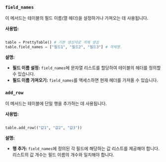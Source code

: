 ### `field_names`

이 메서드는 테이블의 필드 이름(열 헤더)을 설정하거나 가져오는 데 사용됩니다.

**사용법:**

```python

table = PrettyTable() # 기본 생성자로 객체 생성
table.field_names = ["필드1", "필드2", "필드3"] # 객체명.
```

**설명:**

- **필드 이름 설정:** `field_names`에 문자열 리스트를 할당하여 테이블의 헤더를 정의할 수 있습니다.
- **필드 이름 가져오기:** `field_names`를 액세스하면 현재 헤더를 가져올 수 있습니다.

### `add_row`

이 메서드는 테이블에 단일 행을 추가하는 데 사용됩니다.

**사용법:**

```python

table.add_row(("값1", "값2", "값3"))
```

**설명:**

- **행 추가:** `field_names`에 정의된 각 필드에 해당하는 값 리스트를 제공해야 합니다. 리스트의 값 개수는 필드 이름의 개수와 일치해야 합니다.